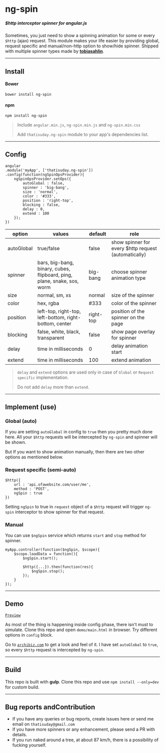 # ng-spin
##### $http interceptor spinner for angular.js

Sometimes, you just need to show a spinning animation for some or every `$http` (ajax) request. This module makes your life easier by providing global, request specific and manual/non-http option to show/hide spinner. Shipped with multiple spinner types made by **[tobiasahlin](http://tobiasahlin.com/spinkit/)**.

***

## Install


#### Bower
```
bower install ng-spin
```

#### npm
```
npm install ng-spin
```

> Include `angular.min.js`, `ng-spin.min.js` and `ng-spin.min.css`
>
> Add `thatisuday.ng-spin` module to your app's dependencies list.

***

## Config

```
angular
.module('myApp', ['thatisuday.ng-spin'])
.config(function(ngSpinOpsProvider){
	ngSpinOpsProvider.setOps({
		autoGlobal : false,
		spinner : 'big-bang',
		size : 'normal',
		color : '#333',
		position : 'right-top',
		blocking : false,
		delay : 0,
		extend : 100
	});
})
```

| option | values | default | role | 
| ------ | ------ | ------- | ---- |
| autoGlobal | true/false | false | show spinner for every $http request (automatically) |
| spinner | bars, big-bang, binary, cubes, flipboard, ping, plane, snake, sos, worm | big-bang | choose spinner animation type |
| size | normal, sm, xs | normal | size of the spinner |
| color | hex, rgba | #333 | color of the spinner |
| position | left-top, right-top, left-bottom, right-bottom, center | right-top | position of the spinner on the page |
| blocking | false, white, black, transparent | false | show page overlay for spinner |
| delay | time in milliseconds | 0 | delay animation start |
| extend | time in milliseconds | 100 | extend animation |

> `delay` and `extend` options are used only in case of `Global` or `Request specific` implementation.
>
> Do not add `delay` more than `extend`.

***

## Implement (use)

### Global (auto)
If you are setting `autoGlobal` in config to `true` then you pretty much done here. All your `$http` requests will be intercepted by `ng-spin` and spinner will be shown.

But If you want to show animation manually, then there are two other options as mentioned below.

### Request specific (semi-auto)

```
$http({
	url : 'api.ofawebsite.com/user/me',
	method : 'POST',
	ngSpin : true
})
```

Setting `ngSpin` to true in `request` object of a `$http` request will trigger `ng-spin` interceptor to show spinner for that request.

### Manual

You can use `$ngSpin` service which returns `start` and `stop` method for spinner.

```
myApp.controller(function($ngSpin, $scope){
	$scope.loadData = function(){
		$ngSpin.start();

		$http({...}).then(function(res){
			$ngSpin.stop();
		});
	}
});
```

***

## Demo

[`Preview`](https://rawgit.com/thatisuday/ng-spin/master/demo/main.html)

As most of the thing is happening inside config phase, there isn't must to simulate. Clone this repo and open `demo/main.html` in browser. Try different options in `config` block.

Go to [`archibiz.com`](https://www.archibiz.com) to get a look and feel of it. I have set `autoGlobal` to `true`, so every `$http` request is intercepted by `ng-spin`. 

***

## Build

This repo is built with **gulp**. Clone this repo and use `npm install --only=dev` for custom build.

***

## Bug reports andContribution

- If you have any queries or bug reports, create issues here or send me email on `thatisuday@gmail.com`
- If you have more spinners or any enhancement, please send a PR with details.
- If you run naked around a tree, at about 87 km/h, there is a possibility of fucking yourself.
